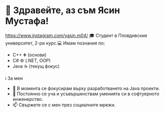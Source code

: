 # 👋 Здравейте, аз съм Ясин Мустафа!
https://www.instagram.com/yasin.m04/
🎓 Студент в Пловдивския университет, 2-ри курс.💻 Имам познания по:
- C++ ➕ (основи)
- C# ⚙️ (.NET, OOP)
- Java ☕ (текущ фокус)

ℹ️ За мен
- 🔭 В момента се фокусирам върху разработването на Java проекти.
- 🌱 Постоянно се уча и усъвършенствам уменията си в софтуерното инженерство.
- 📫 Свържете се с мен през социалните мрежи.

